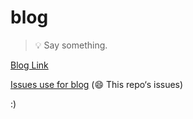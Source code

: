# blog

> 💡 Say something.

[Blog Link](https://naraku777.github.io/blog/)

[Issues use for blog](https://github.com/Naraku777/blog/issues) (😄 This repo‘s issues)

:)
